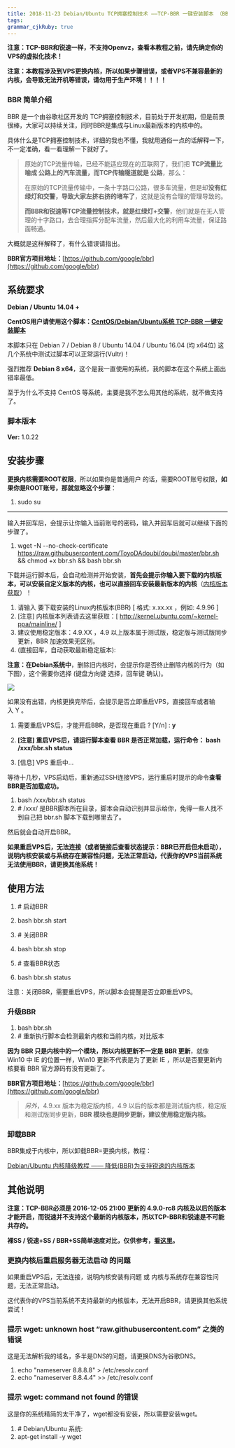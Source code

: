 ```yaml
---
title: 2018-11-23 Debian/Ubuntu TCP拥塞控制技术 ——TCP-BBR 一键安装脚本 （BBR加速）
tags: 
grammar_cjkRuby: true
---
```


**注意：TCP-BBR和锐速一样，不支持Openvz，查看本教程之前，请先确定你的VPS的虚拟化技术！**

**注意：本教程涉及到VPS更换内核，所以如果步骤错误，或者VPS不兼容最新的内核，会导致无法开机等错误，请勿用于生产环境！！！！**

### BBR 简单介绍

BBR 是一个由谷歌社区开发的 TCP拥塞控制技术，目前处于开发初期，但是前景很棒，大家可以持续关注，同时BBR是集成与Linux最新版本的内核中的。

具体什么是TCP拥塞控制技术，详细的我也不懂，我就用通俗一点的话解释一下，不一定准确，看一看理解一下就好了。

> 原始的TCP流量传输，已经不能适应现在的互联网了，我们把 **TCP流量比喻成 公路上的汽车流量，而TCP传输隧道就是 公路**，那么：
> 
> 在原始的TCP流量传输中，一条十字路口公路，很多车流量，但是却**没有红绿灯和交警，导致大家左挤右挤的堵车了**，这就是没有合理的管理导致的。
> 
> **而BBR和锐速等TCP流量控制技术，就是红绿灯+交警**，他们就是在无人管理的十字路口，去合理指挥分配车流量，然后最大化的利用车流量，保证路面畅通。

大概就是这样解释了，有什么错误请指出。

**BBR官方项目地址：**[https://github.com/google/bbr](https://github.com/google/bbr)

系统要求
----

**Debian / Ubuntu 14.04 +**

**CentOS用户请使用这个脚本：[CentOS/Debian/Ubuntu系统 TCP-BBR 一键安装脚本](https://doub.io/wlzy-22/)**

本脚本只在 Debian 7 / Debian 8 / Ubuntu 14.04 / Ubuntu 16.04 (均 x64位) 这几个系统中测试过脚本可以正常运行(Vultr)！

强烈推荐 **Debian 8 x64**，这个是我一直使用的系统，我的脚本在这个系统上面出错率最低。

至于为什么不支持 CentOS 等系统，主要是我不怎么用其他的系统，就不做支持了。

### 脚本版本

**Ver:** 1.0.22

安装步骤
----

**更换内核需要ROOT权限**，所以如果你是普通用户 的话，需要ROOT账号权限，**如果你是ROOT账号，那就忽略这个步骤**：

1.  sudo su

* * *

输入并回车后，会提示让你输入当前账号的密码，输入并回车后就可以继续下面的步骤了。

1.  wget -N --no-check-certificate https://raw.githubusercontent.com/ToyoDAdoubi/doubi/master/bbr.sh && chmod +x bbr.sh && bash bbr.sh

下载并运行脚本后，会自动检测并开始安装，**首先会提示你输入要下载的内核版本，可以安装自定义版本的内核，也可以直接回车安装最新版本的内核**（[内核版本获取](http://kernel.ubuntu.com/~kernel-ppa/mainline/)）！

1.  请输入 要下载安装的Linux内核版本(BBR) \[ 格式: x.xx.xx ，例如: 4.9.96 \]
2.  \[注意\] 内核版本列表请去这里获取：\[ http://kernel.ubuntu.com/~kernel-ppa/mainline/ \]
3.  建议使用稳定版本：4.9.XX ，4.9 以上版本属于测试版，稳定版与测试版同步更新，BBR 加速效果无区别。
4.  (直接回车，自动获取最新稳定版本):

**注意：在Debian系统中**，删除旧内核时，会提示你是否终止删除内核的行为（如下图），这个需要你选择<No> (键盘方向键 选择，回车键 确认)。

![](https://img.doub.pw/wlzy-15/wlzy-15-07.png)

如果没有出错，内核更换完毕后，会提示是否立即重启VPS，直接回车或者输入 Y 。

1.  需要重启VPS后，才能开启BBR，是否现在重启 ? \[Y/n\] : **y**
2.  **\[注意\] 重启VPS后，请运行脚本查看 BBR 是否正常加载，运行命令： bash /xxx/bbr.sh status** 

4.  \[信息\]  VPS 重启中...

等待十几秒，VPS启动后，重新通过SSH连接VPS，运行重启时提示的命令**查看BBR是否加载成功。**

1.  bash /xxx/bbr.sh status
2.  \# /xxx/ 是BBR脚本所在目录，脚本会自动识别并显示给你，免得一些人找不到自己把 bbr.sh 脚本下载到哪里去了。

然后就会自动开启BBR。

**如果重启VPS后，无法连接（或者链接后查看状态提示：BBR已开启但未启动），说明内核安装或与系统存在兼容性问题，无法正常启动，代表你的VPS当前系统无法使用BBR，请更换其他系统！**

使用方法
----

1.  \# 启动BBR
2.  bash bbr.sh start

4.  \# 关闭BBR
5.  bash bbr.sh stop

7.  \# 查看BBR状态
8.  bash bbr.sh status

注意：关闭BBR，需要重启VPS，所以脚本会提醒是否立即重启VPS。

### 升级BBR

1.  bash bbr.sh
2.  \# 重新执行脚本会检测最新内核和当前内核，对比版本

**因为 BBR 只是内核中的一个模块，所以内核更新不一定是 BBR 更新**，就像 Win10 中 IE 的位置一样，Win10 更新不代表是为了更新 IE ，所以是否要更新内核要看 BBR 官方源码有没有更新了。

**BBR官方项目地址：**[https://github.com/google/bbr](https://github.com/google/bbr)

> _另外_，4.9.xx 版本为稳定版内核，4.9 以后的版本都是测试版内核，稳定版和测试版同步更新，**BBR 模块也是同步更新，建议使用稳定版内核。**

### 卸载BBR

BBR集成于内核中，所以卸载BBR=更换内核，教程：

[Debian/Ubuntu 内核降级教程 —— 降低(BBR)为支持锐速的内核版本](https://doub.io/linux-jc6/)

其他说明
----

**注意：TCP-BBR必须是 2016-12-05 21:00 更新的 4.9.0-rc8 内核及以后的版本 才能开启，而锐速并不支持这个最新的内核版本，所以TCP-BBR和锐速是不可能共存的。**

**裸SS / 锐速+SS / BBR+SS简单速度对比，仅供参考，[看这里](https://doub.io/wlzy-15/#%E8%A3%B8%20SS/%E9%94%90%E9%80%9F+SS/BBR+SS%20%E9%80%9F%E5%BA%A6%E5%AF%B9%E6%AF%94)。**

### 更换内核后重启服务器无法启动 的问题

如果重启VPS后，无法连接，说明内核安装有问题 或 内核与系统存在兼容性问题，无法正常启动。

这代表你的VPS当前系统不支持最新的内核版本，无法开启BBR，请更换其他系统尝试！

### 提示 wget: unknown host “raw.githubusercontent.com” 之类的错误

这是无法解析我的域名，多半是DNS的问题，请更换DNS为谷歌DNS。

1.  echo "nameserver 8.8.8.8" > /etc/resolv.conf
2.  echo "nameserver 8.8.4.4" >> /etc/resolv.conf

### 提示 wget: command not found 的错误

这是你的系统精简的太干净了，wget都没有安装，所以需要安装wget。

1.  \# Debian/Ubuntu 系统:
2.  apt-get install -y wget

